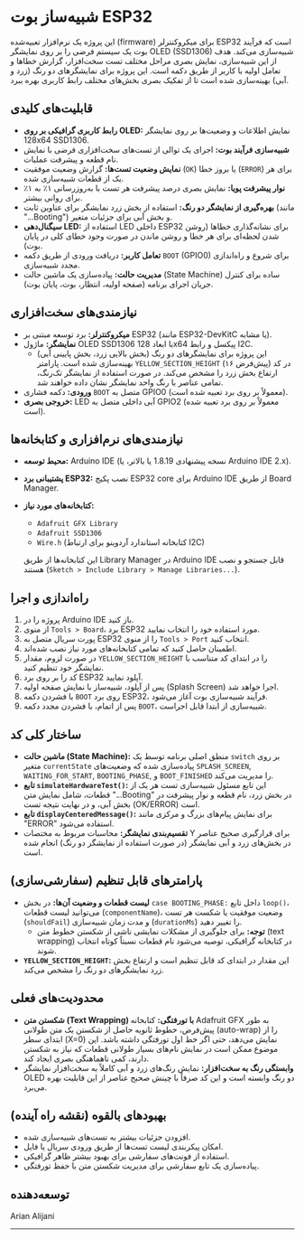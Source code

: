 # شبیه‌ساز بوت ESP32 

این پروژه یک نرم‌افزار تعبیه‌شده (firmware) برای میکروکنترلر ESP32 است که فرآیند بوت یک سیستم فرضی را بر روی نمایشگر OLED (SSD1306) شبیه‌سازی می‌کند. هدف از این شبیه‌سازی، نمایش بصری مراحل مختلف تست سخت‌افزار، گزارش خطاها و تعامل اولیه با کاربر از طریق دکمه است. این پروژه برای نمایشگرهای دو رنگ (زرد و آبی) بهینه‌سازی شده است تا از تفکیک بصری بخش‌های مختلف رابط کاربری بهره ببرد.

## قابلیت‌های کلیدی

* **رابط کاربری گرافیکی بر روی OLED:** نمایش اطلاعات و وضعیت‌ها بر روی نمایشگر 128x64 SSD1306.
* **شبیه‌سازی فرآیند بوت:** اجرای یک توالی از تست‌های سخت‌افزاری فرضی با نمایش نام قطعه و پیشرفت عملیات.
* **نمایش وضعیت تست‌ها:** گزارش وضعیت موفقیت (`OK`) یا بروز خطا (`ERROR`) برای هر یک از قطعات شبیه‌سازی شده.
* **نوار پیشرفت پویا:** نمایش بصری درصد پیشرفت هر تست با به‌روزرسانی ۱٪ به ۱٪ برای روانی بیشتر.
* **بهره‌گیری از نمایشگر دو رنگ:** استفاده از بخش زرد نمایشگر برای عناوین ثابت (مانند "...Booting") و بخش آبی برای جزئیات متغیر.
* **سیگنال‌دهی LED:** استفاده از LED داخلی ESP32 برای نشانه‌گذاری خطاها (روشن شدن لحظه‌ای برای هر خطا و روشن ماندن در صورت وجود خطای کلی در پایان بوت).
* **تعامل کاربر:** دریافت ورودی از طریق دکمه `BOOT` (GPIO0) برای شروع و راه‌اندازی مجدد شبیه‌سازی.
* **مدیریت حالت:** پیاده‌سازی یک ماشین حالت (State Machine) ساده برای کنترل جریان اجرای برنامه (صفحه اولیه، انتظار، بوت، پایان بوت).

## نیازمندی‌های سخت‌افزاری

* **میکروکنترلر:** برد توسعه مبتنی بر ESP32 (مانند ESP32-DevKitC یا مشابه).
* **نمایشگر:** ماژول OLED SSD1306 با ابعاد 128x64 پیکسل و رابط I2C.
    * این پروژه برای نمایشگرهای دو رنگ (بخش بالایی زرد، بخش پایینی آبی) بهینه‌سازی شده است. پارامتر `YELLOW_SECTION_HEIGHT` در کد (پیش‌فرض ۱۶) ارتفاع بخش زرد را مشخص می‌کند. در صورت استفاده از نمایشگر تک‌رنگ، تمامی عناصر با رنگ واحد نمایشگر نشان داده خواهند شد.
* **ورودی:** دکمه فشاری `BOOT` متصل به GPIO0 (معمولاً بر روی برد تعبیه شده است).
* **خروجی بصری:** LED آبی داخلی متصل به GPIO2 (معمولاً بر روی برد تعبیه شده است).

## نیازمندی‌های نرم‌افزاری و کتابخانه‌ها

* **محیط توسعه:** Arduino IDE (نسخه پیشنهادی 1.8.19 یا بالاتر، یا Arduino IDE 2.x).
* **پشتیبانی برد ESP32:** نصب پکیج ESP32 core برای Arduino IDE از طریق Board Manager.
* **کتابخانه‌های مورد نیاز:**
    * `Adafruit GFX Library`
    * `Adafruit SSD1306`
    * `Wire.h` (کتابخانه استاندارد آردوینو برای ارتباط I2C)

    این کتابخانه‌ها از طریق Library Manager در Arduino IDE قابل جستجو و نصب هستند (`Sketch > Include Library > Manage Libraries...`).

## راه‌اندازی و اجرا

1.  پروژه را در Arduino IDE باز کنید.
2.  از منوی `Tools > Board`، برد ESP32 مورد استفاده خود را انتخاب نمایید.
3.  پورت سریال متصل به ESP32 را از منوی `Tools > Port` انتخاب کنید.
4.  اطمینان حاصل کنید که تمامی کتابخانه‌های مورد نیاز نصب شده‌اند.
5.  در صورت لزوم، مقدار `YELLOW_SECTION_HEIGHT` را در ابتدای کد متناسب با نمایشگر خود تنظیم کنید.
6.  کد را بر روی برد ESP32 آپلود نمایید.
7.  پس از آپلود، شبیه‌ساز با نمایش صفحه اولیه (Splash Screen) اجرا خواهد شد.
8.  با فشردن دکمه `BOOT` روی برد ESP32، فرآیند شبیه‌سازی بوت آغاز می‌شود.
9.  پس از اتمام، با فشردن مجدد دکمه `BOOT`، شبیه‌سازی از ابتدا قابل اجراست.

## ساختار کلی کد

* **ماشین حالت (State Machine):** منطق اصلی برنامه توسط یک `switch` بر روی متغیر `currentState` پیاده‌سازی شده که وضعیت‌های `SPLASH_SCREEN`, `WAITING_FOR_START`, `BOOTING_PHASE`, و `BOOT_FINISHED` را مدیریت می‌کند.
* **تابع `simulateHardwareTest()`:** این تابع مسئول شبیه‌سازی تست هر یک از قطعات، شامل نمایش متن "...Booting" در بخش زرد، نام قطعه و نوار پیشرفت در بخش آبی، و در نهایت نتیجه تست (OK/ERROR) است.
* **تابع `displayCenteredMessage()`:** برای نمایش پیام‌های بزرگ و مرکزی مانند "ERROR" استفاده می‌شود.
* **تقسیم‌بندی نمایشگر:** محاسبات مربوط به مختصات Y برای قرارگیری صحیح عناصر در بخش‌های زرد و آبی نمایشگر (در صورت استفاده از نمایشگر دو رنگ) انجام شده است.

## پارامترهای قابل تنظیم (سفارشی‌سازی)

* **لیست قطعات و وضعیت آن‌ها:** در بخش `case BOOTING_PHASE:` داخل تابع `loop()`، می‌توانید لیست قطعات (`componentName`)، وضعیت موفقیت یا شکست هر تست (`shouldFail`) و مدت زمان شبیه‌سازی (`durationMs`) را تغییر دهید.
    * **توجه:** برای جلوگیری از مشکلات نمایشی ناشی از شکستن خطوط متن (text wrapping) در کتابخانه گرافیکی، توصیه می‌شود نام قطعات نسبتاً کوتاه انتخاب شوند.
* **`YELLOW_SECTION_HEIGHT`:** این مقدار در ابتدای کد قابل تنظیم است و ارتفاع بخش زرد نمایشگرهای دو رنگ را مشخص می‌کند.

## محدودیت‌های فعلی

* **شکستن متن (Text Wrapping) با تورفتگی:** کتابخانه Adafruit GFX به طور پیش‌فرض، خطوط ثانویه حاصل از شکستن یک متن طولانی (auto-wrap) را از ابتدای سطر (X=0) نمایش می‌دهد، حتی اگر خط اول تورفتگی داشته باشد. این موضوع ممکن است در نمایش نام‌های بسیار طولانی قطعات که نیاز به شکستن دارند، کمی ناهماهنگی بصری ایجاد کند.
* **وابستگی رنگ به سخت‌افزار:** نمایش رنگ‌های زرد و آبی کاملاً به سخت‌افزار نمایشگر OLED دو رنگ وابسته است و این کد صرفاً با چینش صحیح عناصر از این قابلیت بهره می‌برد.

## بهبودهای بالقوه (نقشه راه آینده)

* افزودن جزئیات بیشتر به تست‌های شبیه‌سازی شده.
* امکان پیکربندی لیست تست‌ها از طریق ورودی سریال یا فایل.
* استفاده از فونت‌های سفارشی برای بهبود بیشتر ظاهر گرافیکی.
* پیاده‌سازی یک تابع سفارشی برای مدیریت شکستن متن با حفظ تورفتگی.

## توسعه‌دهنده

Arian Alijani

---
